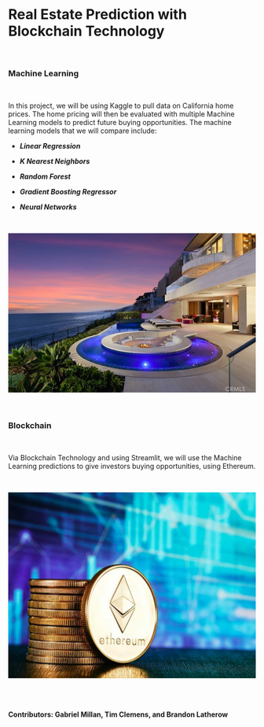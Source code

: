 # **Real Estate Prediction with Blockchain Technology**

<br />

### **Machine Learning**

<br />

In this project, we will be using Kaggle to pull data on California home prices. The home pricing will then be evaluated with multiple Machine Learning models to predict future buying opportunities. The machine learning models that we will compare include: 


* ***Linear Regression***


* ***K Nearest Neighbors*** 


* ***Random Forest***

* ***Gradient Boosting Regressor***


* ***Neural Networks***

<br />

![California Beach Real-Estate](Proposal_Images/california_beach.jpeg)

<br />

### **Blockchain**

<br />

Via Blockchain Technology and using Streamlit, we will use the Machine Learning predictions to give investors buying opportunities, using Ethereum.

<br />

![Ethereum](Proposal_Images/ethereum.jpeg)

<br />
<br />

**Contributors: Gabriel Millan, Tim Clemens, and Brandon Latherow**

